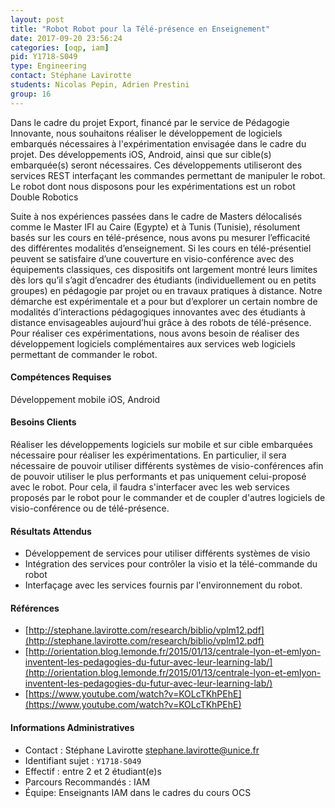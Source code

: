 ```yaml
---
layout: post
title: "Robot Robot pour la Télé-présence en Enseignement"
date: 2017-09-20 23:56:24
categories: [oqp, iam]
pid: Y1718-S049
type: Engineering
contact: Stéphane Lavirotte
students: Nicolas Pepin, Adrien Prestini
group: 16
---
```

       
Dans le cadre du projet Export, financé par le service de Pédagogie Innovante, nous souhaitons réaliser le développement de logiciels embarqués nécessaires à l'expérimentation envisagée dans le cadre du projet. Des développements iOS, Android, ainsi que sur cible(s) embarquée(s) seront nécessaires. Ces développements utiliseront des services REST interfaçant les commandes permettant de manipuler le robot. Le robot dont nous disposons pour les expérimentations est un robot Double Robotics

Suite à nos expériences passées dans le cadre de Masters délocalisés comme le Master IFI au Caire (Egypte) et à Tunis (Tunisie), résolument basés sur les cours en télé-présence, nous avons pu mesurer l’efficacité des différentes modalités d’enseignement. Si les cours en télé-présentiel peuvent se satisfaire d’une couverture en visio-conférence avec des équipements classiques, ces dispositifs ont largement montré leurs limites dès lors qu’il s’agit d’encadrer des étudiants (individuellement ou en petits groupes) en pédagogie par projet ou en travaux pratiques à distance. 
Notre démarche est expérimentale et a pour but d’explorer un certain nombre de modalités d’interactions pédagogiques innovantes avec des étudiants à distance envisageables aujourd’hui grâce à des robots de télé-présence.
Pour réaliser ces expérimentations, nous avons besoin de réaliser des développement logiciels complémentaires aux services web logiciels permettant de commander le robot.

#### Compétences Requises
Développement mobile iOS, Android



     

#### Besoins Clients
Réaliser les développements logiciels sur mobile et sur cible embarquées nécessaire pour réaliser les expérimentations. En particulier, il sera nécessaire de pouvoir utiliser différents systèmes de visio-conférences afin de pouvoir utiliser le plus performants et pas uniquement celui-proposé avec le robot. Pour cela, il faudra s'interfacer avec les web services proposés par le robot pour le commander et de coupler d'autres logiciels de visio-conférence ou de télé-présence.

#### Résultats Attendus
- Développement de services pour utiliser différents systèmes de visio
- Intégration des services pour contrôler la visio et la télé-commande du robot
- Interfaçage avec les services fournis par l'environnement du robot.

#### Références

  * [http://stephane.lavirotte.com/research/biblio/vplm12.pdf](http://stephane.lavirotte.com/research/biblio/vplm12.pdf)
  * [http://orientation.blog.lemonde.fr/2015/01/13/centrale-lyon-et-emlyon-inventent-les-pedagogies-du-futur-avec-leur-learning-lab/](http://orientation.blog.lemonde.fr/2015/01/13/centrale-lyon-et-emlyon-inventent-les-pedagogies-du-futur-avec-leur-learning-lab/)
  * [https://www.youtube.com/watch?v=KOLcTKhPEhE](https://www.youtube.com/watch?v=KOLcTKhPEhE)

#### Informations Administratives
  * Contact : Stéphane Lavirotte <stephane.lavirotte@unice.fr>
  * Identifiant sujet : `Y1718-S049`
  * Effectif : entre 2 et 2 étudiant(e)s
  * Parcours Recommandés : IAM
  * Équipe: Enseignants IAM dans le cadres du cours OCS

     